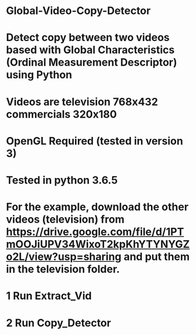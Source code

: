 # Global-Video-Copy-Detector
# Detect copy between two videos based with Global Characteristics (Ordinal Measurement Descriptor) using Python
# Videos are television 768x432 commercials 320x180

# OpenGL Required (tested in version 3)
# Tested in python 3.6.5

# For the example, download the other videos (television) from https://drive.google.com/file/d/1PTmOOJiUPV34WixoT2kpKhYTYNYGZo2L/view?usp=sharing and put them in the television folder.


# 1 Run Extract_Vid
# 2 Run Copy_Detector
